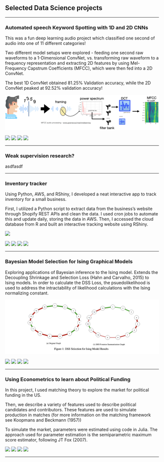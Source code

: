 ## Selected Data Science projects

---

### Automated speech Keyword Spotting with 1D and 2D CNNs

This was a fun deep learning audio project which classified one second of audio into one of 11 different categories! 

Two different model setups were explored - feeding one second raw waveforms to a 1-Dimensional ConvNet, vs. transforming raw waveform to a frequency representation and extracting 2D features by using Mel-Frequency Capstrum Coefficients (MFCC), which were then fed into a 2D ConvNet. 

The best 1D ConvNet obtained 81.25% Validation accuracy, while the 2D ConvNet peaked at 92.52% validation accuracy!

<img src="images/mfcc-1024x235.png?raw=true" />

[![](https://img.shields.io/badge/Python-red?style=for-the-badge&logo=Python)](#) ![](https://img.shields.io/badge/AWS-%23FF9900?style=for-the-badge&logo=amazon-aws&logoColor=white) [![](https://img.shields.io/badge/Tensorflow-blue?style=for-the-badge&logo=tensorflow)](#) [![](https://img.shields.io/badge/numpy-black?style=for-the-badge&logo=numpy)](#) 

---

### Weak supervision research?

asdfasdf


---

### Inventory tracker

Using Python, AWS, and RShiny, I developed a neat interactive app to track inventory for a small business. 

First, I utilized a Python script to extract data from the business’s website through Shopify REST APIs and clean the data. I used cron jobs to automate this and update daily, storing the data in AWS. Then, I accessed the cloud database from R and built an interactive tracking website using RShiny.

<img src="images/mobility.png?raw=true" />

[![](https://img.shields.io/badge/Python-red?style=for-the-badge&logo=Python)](#) ![](https://img.shields.io/badge/AWS-%23FF9900?style=for-the-badge&logo=amazon-aws&logoColor=white) [![](https://img.shields.io/badge/R-blue?style=for-the-badge&logo=R)](#) [![](https://img.shields.io/badge/RShiny-black?style=for-the-badge&logo=RShiny)](#)

---

### Bayesian Model Selection for Ising Graphical Models

Exploring applications of Bayesian inference to the Ising model. Extends the Decoupling Shrinkage and Selection Loss (Hahn and Carvalho, 2015) to Ising models. In order to calculate the DSS Loss, the psuedolikelihood is used to address the intractability of likelihood calculations with the Ising normalizing constant.

<img src="images/bayesian_ising.png?raw=true" />

[![](https://img.shields.io/badge/R-red?style=for-the-badge&logo=R)](#) [![](https://img.shields.io/badge/Jupyter-white?style=for-the-badge&logo=Jupyter)](#) [![](https://img.shields.io/badge/PyTorch-white?style=for-the-badge&logo=pytorch)](#) [![](https://img.shields.io/badge/Twitter-white?style=for-the-badge&logo=Twitter)](#)

---

### Using Econometrics to learn about Political Funding

In this project, I used matching theory to explore the market for political funding in the US.

Then, we describe a variety of features used to describe political candidates and contributors. These features are used to simulate production in matches (for more information on the matching framework see Koopmans and Beckmann (1957))

To simulate the market, parameters were estimated using code in Julia. The approach used for parameter estimation is the semiparametric maximum score estimator, following JT Fox (2007).

[![](https://img.shields.io/badge/Julia-red?style=for-the-badge&logo=Julia)](#) [![](https://img.shields.io/badge/Jupyter-white?style=for-the-badge&logo=Jupyter)](#) [![](https://img.shields.io/badge/PyTorch-white?style=for-the-badge&logo=pytorch)](#) [![](https://img.shields.io/badge/Twitter-white?style=for-the-badge&logo=Twitter)](#)

---

